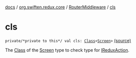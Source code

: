 [docs](../../index.md) / [org.swiften.redux.core](../index.md) / [RouterMiddleware](index.md) / [cls](./cls.md)

# cls

`private/*private to this*/ val cls: `[`Class`](http://docs.oracle.com/javase/6/docs/api/java/lang/Class.html)`<`[`Screen`](index.md#Screen)`>` [(source)](https://github.com/protoman92/KotlinRedux/tree/master/common\common-core\src\main\kotlin/org/swiften/redux/core/RouterMiddleware.kt#L18)

The [Class](http://docs.oracle.com/javase/6/docs/api/java/lang/Class.html) of the [Screen](index.md#Screen) type to check type for [IReduxAction](../-i-redux-action.md).

